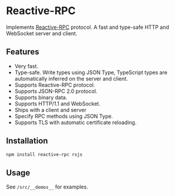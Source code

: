 # Reactive-RPC

Implements [Reactive-RPC](https://onp4.com/@vadim/p/qgzwgi42cz) protocol. A fast
and type-safe HTTP and WebSocket server and client.


## Features

- Very fast.
- Type-safe. Write types using JSON Type, TypeScript types are automatically
  inferred on the server and client.
- Supports Reactive-RPC protocol.
- Supports JSON-RPC 2.0 protocol.
- Supports binary data.
- Supports HTTP/1.1 and WebSocket.
- Ships with a client and server
- Specify RPC methods using JSON Type.
- Supports TLS with automatic certificate reloading.


## Installation

```bash
npm install reactive-rpc rxjs
```


## Usage

See `/src/__demos__` for examples.
